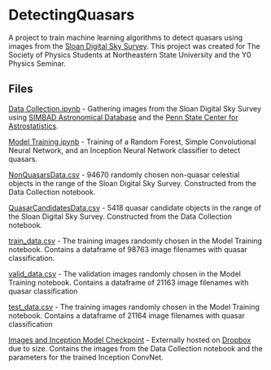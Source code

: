 # DetectingQuasars
A project to train machine learning algorithms to detect quasars using images from the <a href="http://www.sdss.org/">Sloan Digital Sky Survey</a>. This project was created for The Society of Physics Students at Northeastern State University and the Y0 Physics Seminar.

## Files
<a href="https://github.com/LocalSymmetry/DetectingQuasars/blob/master/Data%20Collection.ipynb">Data Collection.ipynb</a> - Gathering images from the Sloan Digital Sky Survey using <a href="http://simbad.u-strasbg.fr/simbad/">SIMBAD Astronomical Database</a> and the <a href="http://astrostatistics.psu.edu/datasets/SDSS_quasar.html">Penn State Center for Astrostatistics</a>.

<a href="https://github.com/LocalSymmetry/DetectingQuasars/blob/master/Model%20Training.ipynb">Model Training.ipynb</a> - Training of a Random Forest, Simple Convolutional Neural Network, and an Inception Neural Network classifier to detect quasars.

<a href="https://github.com/LocalSymmetry/DetectingQuasars/blob/master/NonQuasarsData.csv">NonQuasarsData.csv</a> - 94670 randomly chosen non-quasar celestial objects in the range of the Sloan Digital Sky Survey. Constructed from the Data Collection notebook. 

<a href="https://github.com/LocalSymmetry/DetectingQuasars/blob/master/QuasarCandidatesData.csv">QuasarCandidatesData.csv</a> - 5418 quasar candidate objects in the range of the Sloan Digital Sky Survey. Constructed from the Data Collection notebook. 

<a href="https://github.com/LocalSymmetry/DetectingQuasars/blob/master/train_data.csv">train_data.csv</a> - The training images randomly chosen in the Model Training notebook. Contains a dataframe of 98763 image filenames with quasar classification. 

<a href="https://github.com/LocalSymmetry/DetectingQuasars/blob/master/valid_data.csv">valid_data.csv</a> - The validation images randomly chosen in the Model Training notebook. Contains a dataframe of 21163 image filenames with quasar classification

<a href="https://github.com/LocalSymmetry/DetectingQuasars/blob/master/test_data.csv">test_data.csv</a> - The training images randomly chosen in the Model Training notebook. Contains a dataframe of 21164 image filenames with quasar classification

<a href="https://www.dropbox.com/sh/abig8qytnqrnsth/AAAUjNOwqA0M1S2EBzc7DURfa?dl=0">Images and Inception Model Checkpoint</a> - Externally hosted on <a href="https://www.dropbox.com/">Dropbox</a> due to size. Contains the images from the Data Collection notebook and the parameters for the trained Inception ConvNet.


